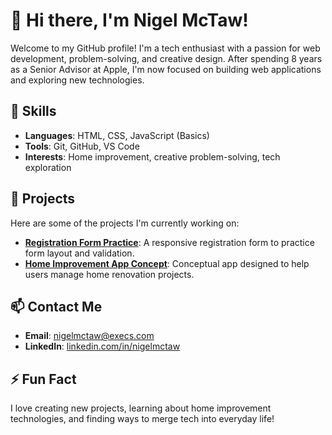 # 👋 Hi there, I'm Nigel McTaw!

Welcome to my GitHub profile! I'm a tech enthusiast with a passion for web development, problem-solving, and creative design. After spending 8 years as a Senior Advisor at Apple, I'm now focused on building web applications and exploring new technologies.

## 🔧 Skills
- **Languages**: HTML, CSS, JavaScript (Basics)
- **Tools**: Git, GitHub, VS Code
- **Interests**: Home improvement, creative problem-solving, tech exploration

## 🚀 Projects
Here are some of the projects I'm currently working on:

- [**Registration Form Practice**](https://github.com/nigelmctaw/registration-form): A responsive registration form to practice form layout and validation.
- [**Home Improvement App Concept**](https://github.com/nigelmctaw/home-improvement-app): Conceptual app designed to help users manage home renovation projects.

## 📫 Contact Me
- **Email**: [nigelmctaw@execs.com](mailto:nigelmctaw@execs.com)
- **LinkedIn**: [linkedin.com/in/nigelmctaw](https://www.linkedin.com/in/nigelmctaw)

## ⚡ Fun Fact
I love creating new projects, learning about home improvement technologies, and finding ways to merge tech into everyday life!

